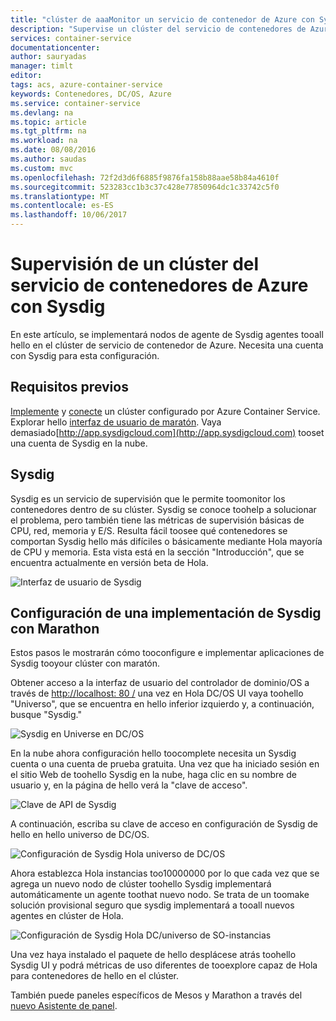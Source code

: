 ```yaml
---
title: "clúster de aaaMonitor un servicio de contenedor de Azure con Sysdig | Documentos de Microsoft"
description: "Supervise un clúster del servicio de contenedores de Azure con Sysdig."
services: container-service
documentationcenter: 
author: sauryadas
manager: timlt
editor: 
tags: acs, azure-container-service
keywords: Contenedores, DC/OS, Azure
ms.service: container-service
ms.devlang: na
ms.topic: article
ms.tgt_pltfrm: na
ms.workload: na
ms.date: 08/08/2016
ms.author: saudas
ms.custom: mvc
ms.openlocfilehash: 72f2d3d6f6885f9876fa158b88aae58b84a4610f
ms.sourcegitcommit: 523283cc1b3c37c428e77850964dc1c33742c5f0
ms.translationtype: MT
ms.contentlocale: es-ES
ms.lasthandoff: 10/06/2017
---
```

# <a name="monitor-an-azure-container-service-cluster-with-sysdig"></a>Supervisión de un clúster del servicio de contenedores de Azure con Sysdig
En este artículo, se implementará nodos de agente de Sysdig agentes tooall hello en el clúster de servicio de contenedor de Azure. Necesita una cuenta con Sysdig para esta configuración. 

## <a name="prerequisites"></a>Requisitos previos
[Implemente](container-service-deployment.md) y [conecte](../container-service-connect.md) un clúster configurado por Azure Container Service. Explorar hello [interfaz de usuario de maratón](container-service-mesos-marathon-ui.md). Vaya demasiado[http://app.sysdigcloud.com](http://app.sysdigcloud.com) tooset una cuenta de Sysdig en la nube. 

## <a name="sysdig"></a>Sysdig
Sysdig es un servicio de supervisión que le permite toomonitor los contenedores dentro de su clúster. Sysdig se conoce toohelp a solucionar el problema, pero también tiene las métricas de supervisión básicas de CPU, red, memoria y E/S. Resulta fácil toosee qué contenedores se comportan Sysdig hello más difíciles o básicamente mediante Hola mayoría de CPU y memoria. Esta vista está en la sección "Introducción", que se encuentra actualmente en versión beta de Hola. 

![Interfaz de usuario de Sysdig](./media/container-service-monitoring-sysdig/sysdig6.png) 

## <a name="configure-a-sysdig-deployment-with-marathon"></a>Configuración de una implementación de Sysdig con Marathon
Estos pasos le mostrarán cómo tooconfigure e implementar aplicaciones de Sysdig tooyour clúster con maratón. 

Obtener acceso a la interfaz de usuario del controlador de dominio/OS a través de [http://localhost: 80 /](http://localhost:80/) una vez en Hola DC/OS UI vaya toohello "Universo", que se encuentra en hello inferior izquierdo y, a continuación, busque "Sysdig."

![Sysdig en Universe en DC/OS](./media/container-service-monitoring-sysdig/sysdig1.png)

En la nube ahora configuración hello toocomplete necesita un Sysdig cuenta o una cuenta de prueba gratuita. Una vez que ha iniciado sesión en el sitio Web de toohello Sysdig en la nube, haga clic en su nombre de usuario y, en la página de hello verá la "clave de acceso". 

![Clave de API de Sysdig](./media/container-service-monitoring-sysdig/sysdig2.png) 

A continuación, escriba su clave de acceso en configuración de Sysdig de hello en hello universo de DC/OS. 

![Configuración de Sysdig Hola universo de DC/OS](./media/container-service-monitoring-sysdig/sysdig3.png)

Ahora establezca Hola instancias too10000000 por lo que cada vez que se agrega un nuevo nodo de clúster toohello Sysdig implementará automáticamente un agente toothat nuevo nodo. Se trata de un toomake solución provisional seguro que sysdig implementará a tooall nuevos agentes en clúster de Hola. 

![Configuración de Sysdig Hola DC/universo de SO-instancias](./media/container-service-monitoring-sysdig/sysdig4.png)

Una vez haya instalado el paquete de hello desplácese atrás toohello Sysdig UI y podrá métricas de uso diferentes de tooexplore capaz de Hola para contenedores de hello en el clúster. 

También puede paneles específicos de Mesos y Marathon a través del [nuevo Asistente de panel](https://app.sysdigcloud.com/#/dashboards/new).
